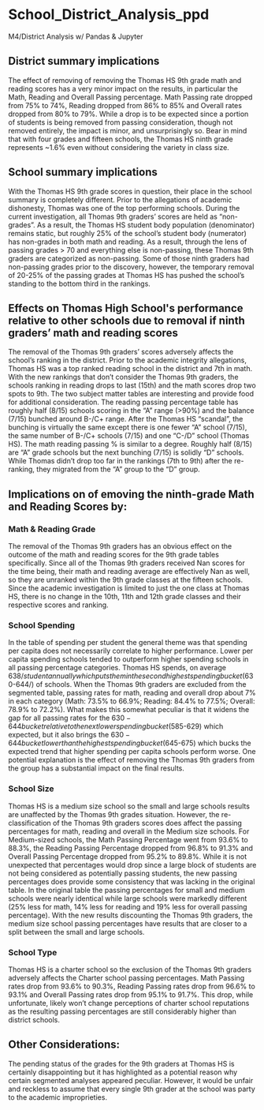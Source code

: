 # School_District_Analysis_ppd
M4/District Analysis w/ Pandas &amp; Jupyter

## District summary implications
The effect of removing of removing the Thomas HS 9th grade math and reading scores has a very minor impact on the results, in particular the Math, Reading and Overall Passing percentage. Math Passing rate dropped from 75% to 74%, Reading dropped from 86% to 85% and Overall rates dropped from 80% to 79%. While a drop is to be expected since a portion of students is being removed from passing consideration, though not removed entirely, the impact is minor, and unsurprisingly so. Bear in mind that with four grades and fifteen schools, the Thomas HS ninth grade represents ~1.6% even without considering the variety in class size. 

## School summary implications
With the Thomas HS 9th grade scores in question, their place in the school summary is completely different. Prior to the allegations of academic dishonesty, Thomas was one of the top performing schools. During the current investigation, all Thomas 9th graders’ scores are held as “non-grades”. As a result, the Thomas HS student body population (denominator) remains static, but roughly 25% of the school’s student body (numerator) has non-grades in both math and reading. As a result, through the lens of passing grades > 70 and everything else is non-passing, these Thomas 9th graders are categorized as non-passing. Some of those ninth graders had non-passing grades prior to the discovery, however, the temporary removal of 20-25% of the passing grades at Thomas HS has pushed the school’s standing to the bottom third in the rankings.  

## Effects on Thomas High School's performance relative to other schools due to removal if ninth graders’ math and reading scores
The removal of the Thomas 9th graders’ scores adversely affects the school’s ranking in the district. Prior to the academic integrity allegations, Thomas HS was a top ranked reading school in the district and 7th in math. With the new rankings that don’t consider the Thomas 9th graders, the schools ranking in reading drops to last (15th) and the math scores drop two spots to 9th. 
The two subject matter tables are interesting and provide food for additional consideration. The reading passing percentage table has roughly half (8/15) schools scoring in the “A” range (>90%) and the balance (7/15) bunched around B-/C+ range. After the Thomas HS “scandal”, the bunching is virtually the same except there is one fewer “A” school (7/15), the same number of B-/C+ schools (7/15) and one “C-/D” school (Thomas HS). 
The math reading passing % is similar to a degree. Roughly half (8/15) are “A” grade schools but the next bunching (7/15)  is solidly “D” schools. While Thomas didn’t drop too far in the rankings (7th to 9th) after the re-ranking, they migrated from the “A” group to the “D” group. 


## Implications on of emoving the ninth-grade Math and Reading Scores by:  

### Math & Reading Grade
The removal of the Thomas 9th graders has an obvious effect on the outcome of the math and reading scores for the 9th grade tables specifically. Since all of the Thomas 9th graders received Nan scores for the time being, their math and reading average are effectively Nan as well, so they are unranked within the 9th grade classes at the fifteen schools. Since the academic investigation is limited to just the one class at Thomas HS, there is no change in the 10th, 11th and 12th grade classes and their respective scores and ranking. 

### School Spending
In the table of spending per student the general theme was that spending per capita does not necessarily correlate to higher performance. Lower per capita spending schools tended to outperform higher spending schools in all passing percentage categories. 
Thomas HS spends, on average $638/student annually which puts them in the second highest spending bucket ($630-644/) of schools. When the Thomas 9th graders are excluded from the segmented table, passing rates for math, reading and overall drop about 7% in each category (Math: 73.5% to 66.9%; Reading: 84.4% to 77.5%; Overall: 78.9% to 72.2%). What makes this somewhat peculiar is that it widens the gap for all passing rates for the $630-644 bucket relative to the next lower spending bucket ($585-629) which expected, but it also brings the $630-644 bucket lower than the highest spending bucket ($645-675) which bucks the expected trend that higher spending per capita schools perform worse. One potential explanation is the effect of removing the Thomas 9th graders from the group has a substantial impact on the final results. 

### School Size
Thomas HS is a medium size school so the small and large schools results are unaffected by the Thomas 9th grades situation. However, the re-classification of the Thomas 9th graders scores does affect the passing percentages for math, reading and overall in the Medium size schools. 
For Medium-sized schools, the Math Passing Percentage went from 93.6% to  88.3%, the Reading Passing Percentage dropped from 96.8% to 91.3% and Overall Passing Percentage dropped from 95.2% to 89.8%. 
While it is not unexpected that percentages would drop since a large block of students are not being considered as potentially passing students, the new passing percentages does provide some consistency that was lacking in the original table. In the original table the passing percentages for small and medium schools were nearly identical while large schools were markedly different (25% less for math, 14% less for reading and 19% less for overall passing percentage).
With the new results discounting the Thomas 9th graders, the medium size school passing percentages have results that are closer to a split between the small and large schools. 

### School Type
Thomas HS is a charter school so the exclusion of the Thomas 9th graders adversely affects the Charter school passing percentages. Math Passing rates drop from 93.6% to 90.3%, Reading Passing rates drop from 96.6% to 93.1% and Overall Passing rates drop from 95.1% to 91.7%. 
This drop, while unfortunate, likely won’t change perceptions of charter school reputations as the resulting passing percentages are still considerably higher than district schools. 

## Other Considerations:
The pending status of the grades for the 9th graders at Thomas HS is certainly disappointing but it has highlighted as a potential reason why certain segmented analyses appeared peculiar. However, it would be unfair and reckless to assume that every single 9th grader at the school was party to the academic improprieties. 
